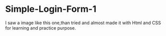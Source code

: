 # Simple-Login-Form-1
I saw a image like this one,than tried and almost made it with Html and CSS for learning and practice purpose.
